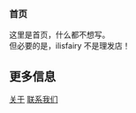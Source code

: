 ### 首页
这里是首页，什么都不想写。<br>
但必要的是，ilisfairy 不是理发店！<br>

## 更多信息
[关于](about/index.md) 	[联系我们](about/contact.md)